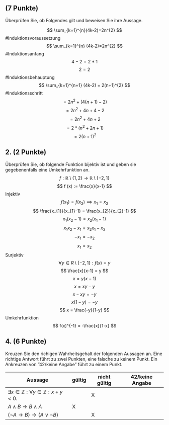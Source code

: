 ## (7 Punkte) 
Überprüfen Sie, ob Folgendes gilt und beweisen Sie ihre Aussage.

$$
\sum_{k=1}^{n}(4k-2)=2n^{2}
$$
#Induktionsvoraussetzung
$$
\sum_{k=1}^{n} (4k-2)=2n^{2}
$$
#Induktionsanfang
$$
4-2 = 2*1
$$
$$
2=2
$$
#Induktionsbehauptung
$$
\sum_{k=1}^{n+1} (4k-2) = 2(n+1)^{2}
$$
#Induktionsschritt
$$
 = 2n^{2} + (4(n+1)-2)
$$
$$
= 2n^{2} + 4n +4 -2
$$
$$
= 2n^{2} + 4n +2
$$
$$
= 2*(n^{2}+2n+1)
$$
$$
= 2(n+1)^{2}
$$
## 2. (2 Punkte) 
Überprüfen Sie, ob folgende Funktion bijektiv ist und geben sie gegebenenfalls eine Umkehrfunktion an.
$$
f : \mathbb{R} \setminus  \{1, 2\} → \mathbb{R} \setminus \{−2, 1\}
$$
$$
f (x) := \frac{x}{x-1}
$$
Injektiv
$$
f(x_{1}) = f(x_{2}) \implies x_{1} = x_{2}
$$
$$
\frac{x_{1}}{x_{1}-1} = \frac{x_{2}}{x_{2}-1}
$$
$$
x_{1}(x_{2}-1) = x_{2}(x_{1}-1)
$$
$$
x_{1}x_{2}-x_{1}=x_{2}x_{1}-x_{2}
$$
$$
-x_{1}=-x_{2}
$$
$$
x_{1}=x_{2}
$$
	Surjektiv
$$
\forall y \in R\setminus \{ -2,1 \}:f(x)=y
$$
$$
\frac{x}{x-1} = y
$$
$$
x = y(x-1)
$$
$$
x = xy -y
$$
$$
x - xy = -y
$$
$$
x(1-y) = -y
$$
$$
x = \frac{-y}{1-y}
$$
Umkehrfunktion
$$
f(x)^{-1} = -\frac{x}{1-x}
$$
## 4. (6 Punkte) 
Kreuzen Sie den richigen Wahrheitsgehalt der folgenden Aussagen an. Eine richtige Antwort führt zu zwei Punkten, eine falsche zu keinem Punkt. Ein Ankreuzen von ”42/keine Angabe” führt zu einem Punkt.

| Aussage                                          | gültig | nicht gültig | 42/keine Angabe |
| ------------------------------------------------ | ------ | ------------ | --------------- |
| $∃x ∈ \mathbb{Z} : ∀y ∈ \mathbb{Z} : x + y < 0$. |        | X            |                 |
| $A ∧ B → B ∧ A$                                  | X      |              |                 |
| $(¬A → B) → (A ∨ ¬B)$                            |        | X            |                 |
